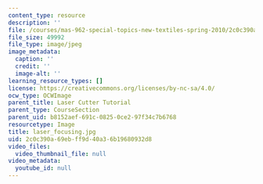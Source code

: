 ```yaml
---
content_type: resource
description: ''
file: /courses/mas-962-special-topics-new-textiles-spring-2010/2c0c390a69ebff9d40a36b19680932d8_laser_focusing.jpg
file_size: 49992
file_type: image/jpeg
image_metadata:
  caption: ''
  credit: ''
  image-alt: ''
learning_resource_types: []
license: https://creativecommons.org/licenses/by-nc-sa/4.0/
ocw_type: OCWImage
parent_title: Laser Cutter Tutorial
parent_type: CourseSection
parent_uid: b8152aef-691c-0825-0ce2-97f34c7b6768
resourcetype: Image
title: laser_focusing.jpg
uid: 2c0c390a-69eb-ff9d-40a3-6b19680932d8
video_files:
  video_thumbnail_file: null
video_metadata:
  youtube_id: null
---
```

